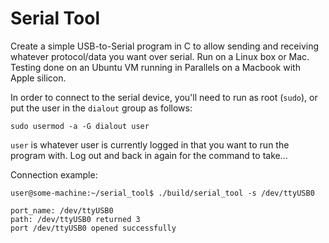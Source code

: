 # Serial Tool

Create a simple USB-to-Serial program in C to allow sending and receiving whatever protocol/data you want over serial.
Run on a Linux box or Mac.
Testing done on an Ubuntu VM running in Parallels on a Macbook with Apple silicon.

In order to connect to the serial device, you'll need to run as root (`sudo`), or put the user
in the `dialout` group as follows:

```
sudo usermod -a -G dialout user 
```
`user` is whatever user is currently logged in that you want to run the program with.
Log out and back in again for the command to take...

Connection example:
```
user@some-machine:~/serial_tool$ ./build/serial_tool -s /dev/ttyUSB0

port_name: /dev/ttyUSB0
path: /dev/ttyUSB0 returned 3
port /dev/ttyUSB0 opened successfully
```


